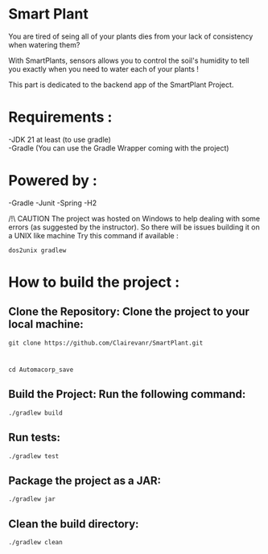 # Smart Plant

You are tired of seing all of your plants dies from your lack of consistency when watering them? 

With SmartPlants, sensors allows you to control the soil's humidity to tell you exactly when you need to water each of your plants !

This part is dedicated to the backend app of the SmartPlant Project.

# Requirements :
-JDK 21 at least (to use gradle)  
-Gradle (You can use the Gradle Wrapper coming with the project)

# Powered by :
-Gradle
-Junit
-Spring
-H2


/!\ CAUTION
The project was hosted on Windows to help dealing with some errors (as suggested by the instructor).
So there will be issues building it on a UNIX like machine
Try this command if available :

    dos2unix gradlew

# How to build the project :

## Clone the Repository: Clone the project to your local machine:
    git clone https://github.com/Clairevanr/SmartPlant.git 
#
    cd Automacorp_save

## Build the Project: Run the following command:
    ./gradlew build


## Run tests:
    ./gradlew test

## Package the project as a JAR:
    ./gradlew jar

## Clean the build directory:
    ./gradlew clean
